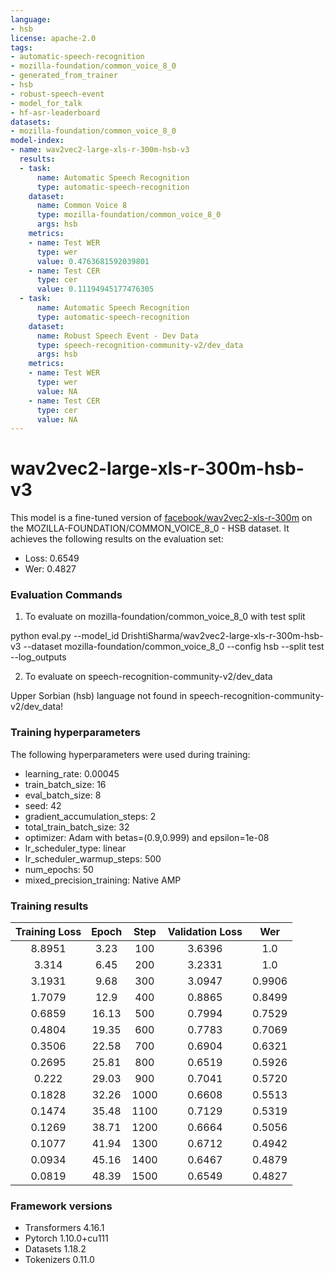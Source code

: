 ```yaml
---
language:
- hsb
license: apache-2.0
tags:
- automatic-speech-recognition
- mozilla-foundation/common_voice_8_0
- generated_from_trainer
- hsb
- robust-speech-event
- model_for_talk
- hf-asr-leaderboard
datasets:
- mozilla-foundation/common_voice_8_0
model-index:
- name: wav2vec2-large-xls-r-300m-hsb-v3
  results:
  - task:
      name: Automatic Speech Recognition
      type: automatic-speech-recognition
    dataset:
      name: Common Voice 8
      type: mozilla-foundation/common_voice_8_0
      args: hsb
    metrics:
    - name: Test WER
      type: wer
      value: 0.4763681592039801
    - name: Test CER
      type: cer
      value: 0.11194945177476305
  - task:
      name: Automatic Speech Recognition
      type: automatic-speech-recognition
    dataset:
      name: Robust Speech Event - Dev Data
      type: speech-recognition-community-v2/dev_data
      args: hsb
    metrics:
    - name: Test WER
      type: wer
      value: NA
    - name: Test CER
      type: cer
      value: NA
---
```


<!-- This model card has been generated automatically according to the information the Trainer had access to. You
should probably proofread and complete it, then remove this comment. -->

# wav2vec2-large-xls-r-300m-hsb-v3

This model is a fine-tuned version of [facebook/wav2vec2-xls-r-300m](https://huggingface.co/facebook/wav2vec2-xls-r-300m) on the MOZILLA-FOUNDATION/COMMON_VOICE_8_0 - HSB dataset.
It achieves the following results on the evaluation set:
- Loss: 0.6549
- Wer: 0.4827

### Evaluation Commands

1. To evaluate on mozilla-foundation/common_voice_8_0 with test split

python eval.py --model_id DrishtiSharma/wav2vec2-large-xls-r-300m-hsb-v3 --dataset mozilla-foundation/common_voice_8_0 --config hsb --split test --log_outputs

2. To evaluate on speech-recognition-community-v2/dev_data

Upper Sorbian (hsb) language not found in speech-recognition-community-v2/dev_data!

### Training hyperparameters

The following hyperparameters were used during training:
- learning_rate: 0.00045
- train_batch_size: 16
- eval_batch_size: 8
- seed: 42
- gradient_accumulation_steps: 2
- total_train_batch_size: 32
- optimizer: Adam with betas=(0.9,0.999) and epsilon=1e-08
- lr_scheduler_type: linear
- lr_scheduler_warmup_steps: 500
- num_epochs: 50
- mixed_precision_training: Native AMP

### Training results

| Training Loss | Epoch | Step | Validation Loss | Wer    |
|:-------------:|:-----:|:----:|:---------------:|:------:|
| 8.8951        | 3.23  | 100  | 3.6396          | 1.0    |
| 3.314         | 6.45  | 200  | 3.2331          | 1.0    |
| 3.1931        | 9.68  | 300  | 3.0947          | 0.9906 |
| 1.7079        | 12.9  | 400  | 0.8865          | 0.8499 |
| 0.6859        | 16.13 | 500  | 0.7994          | 0.7529 |
| 0.4804        | 19.35 | 600  | 0.7783          | 0.7069 |
| 0.3506        | 22.58 | 700  | 0.6904          | 0.6321 |
| 0.2695        | 25.81 | 800  | 0.6519          | 0.5926 |
| 0.222         | 29.03 | 900  | 0.7041          | 0.5720 |
| 0.1828        | 32.26 | 1000 | 0.6608          | 0.5513 |
| 0.1474        | 35.48 | 1100 | 0.7129          | 0.5319 |
| 0.1269        | 38.71 | 1200 | 0.6664          | 0.5056 |
| 0.1077        | 41.94 | 1300 | 0.6712          | 0.4942 |
| 0.0934        | 45.16 | 1400 | 0.6467          | 0.4879 |
| 0.0819        | 48.39 | 1500 | 0.6549          | 0.4827 |


### Framework versions

- Transformers 4.16.1
- Pytorch 1.10.0+cu111
- Datasets 1.18.2
- Tokenizers 0.11.0
